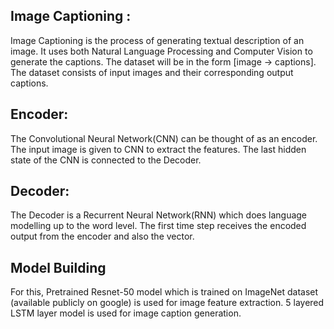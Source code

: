 ## Image Captioning : 
Image Captioning is the process of generating textual description of an image. It uses both Natural Language Processing and Computer Vision to generate the captions. The dataset will be in the form [image → captions]. The dataset consists of input images and their corresponding output captions.

## Encoder:
The Convolutional Neural Network(CNN) can be thought of as an encoder. The input image is given to CNN to extract the features. The last hidden state of the CNN is connected to the Decoder.

## Decoder:
The Decoder is a Recurrent Neural Network(RNN) which does language modelling up to the word level. The first time step receives the encoded output from the encoder and also the <START> vector.

## Model Building
For this, Pretrained Resnet-50 model which is trained on ImageNet dataset (available publicly on google) is used for image feature extraction. 5 layered LSTM layer model is used for image caption generation.
